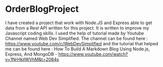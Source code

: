 # OrderBlogProject

I have created a project that work with Node.JS and Express able to get data from a Rest API written for this project. It is written to improve my Javascript coding skills. I used the help of tutorial made by Youtube Channel named Web Dev Simplified. The channel can be found here : https://www.youtube.com/c/WebDevSimplified and the tutorial that helped me can be found here : How To Build A Markdown Blog Using Node.js, Express, And MongoDB - https://www.youtube.com/watch?v=1NrHkjlWVhM&t=2084s
